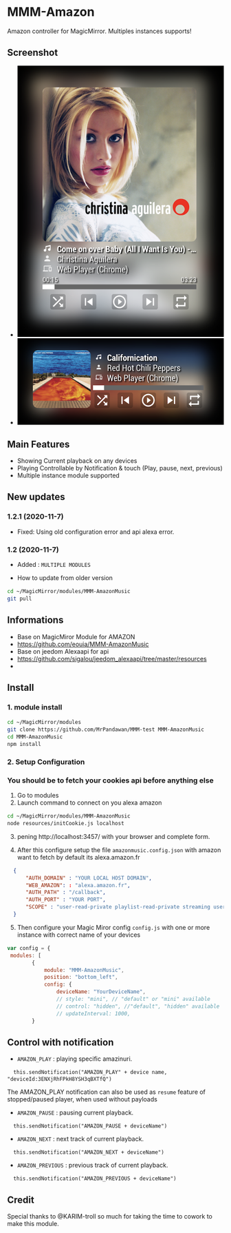 # MMM-Amazon
Amazon controller for MagicMirror. Multiples instances supports!

## Screenshot
- ![default](screenshots/Spotify_default.png)
- ![mini](screenshots/Spotify_mini.png)

## Main Features
- Showing Current playback on any devices
- Playing Controllable by Notification & touch (Play, pause, next, previous)
- Multiple instance module supported

## New updates
### 1.2.1 (2020-11-7)
- Fixed: Using old configuration error and api alexa error.

### 1.2 (2020-11-7)
- Added : `MULTIPLE MODULES`


- How to update from older version
```sh
cd ~/MagicMirror/modules/MMM-AmazonMusic
git pull
```
## Informations
- Base on MagicMiror Module for AMAZON
- https://github.com/eouia/MMM-AmazonMusic
- Base on jeedom Alexaapi for api
- https://github.com/sigalou/jeedom_alexaapi/tree/master/resources
- 

## Install
### 1. module install
```sh
cd ~/MagicMirror/modules
git clone https://github.com/MrPandawan/MMM-test MMM-AmazonMusic
cd MMM-AmazonMusic
npm install
```

### 2. Setup Configuration
### You should be to fetch your cookies api before anything else
1. Go to modules
2. Launch command to connect on you alexa amazon
```sh
cd ~/MagicMirror/modules/MMM-AmazonMusic
node resources/initCookie.js localhost
```

3. pening http://localhost:3457/ with your browser and complete form. 
   
4. After this configure setup the file `amazonmusic.config.json` with amazon want to fetch by default its alexa.amazon.fr
```json
  {
      "AUTH_DOMAIN" : "YOUR LOCAL HOST DOMAIN",
      "WEB_AMAZON": : "alexa.amazon.fr",
      "AUTH_PATH" : "/callback",
      "AUTH_PORT" : "YOUR PORT",
      "SCOPE" : "user-read-private playlist-read-private streaming user-read-playback-state user-modify-playback-state",
  }
```

5. Then configure your Magic Miror config `config.js` with one or more instance with correct name of your devices

```js
var config = {
 modules: [
		{
			module: "MMM-AmazonMusic",
			position: "bottom_left",
			config: {
				deviceName: "YourDeviceName",
				// style: "mini", // "default" or "mini" available
				// control: "hidden", //"default", "hidden" available
				// updateInterval: 1000,
		}
```

## Control with notification
- `AMAZON_PLAY` : playing specific amazinuri.
```
  this.sendNotification("AMAZON_PLAY" + device name, "deviceId:3ENXjRhFPkH8YSH3qBXTfQ")
```
The AMAZON_PLAY notification can also be used as `resume` feature of stopped/paused player, when used without payloads
- `AMAZON_PAUSE` : pausing current playback.
```
  this.sendNotification("AMAZON_PAUSE + deviceName")
```
- `AMAZON_NEXT` : next track of current playback.
```
  this.sendNotification("AMAZON_NEXT + deviceName")
```
- `AMAZON_PREVIOUS` : previous track of current playback.
```
  this.sendNotification("AMAZON_PREVIOUS + deviceName")
```

## Credit
Special thanks to @KARIM-troll so much for taking the time to cowork to make this module.
